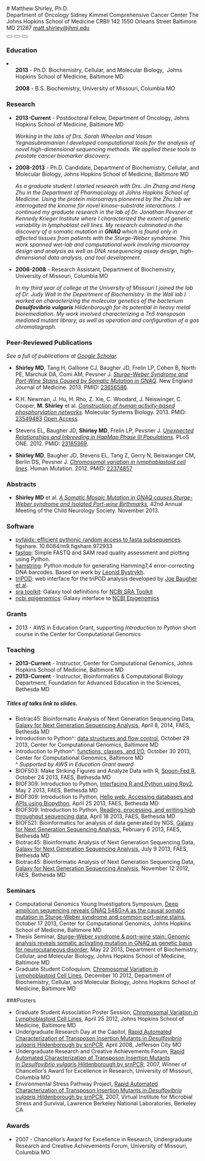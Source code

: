 <div id="about"></div>
# Matthew Shirley, Ph.D.
<div id="contact" class="row">
    <div class="col-sm-8 col-md-8 col-sm-offset-3 col-md-offset-3 well well-sm text-right">
        Department of Oncology  
        Sidney Kimmel Comprehensive Cancer Center  
        The Johns Hopkins School of Medicine  
        CRBII 142  
        1550 Orleans Street  
        Baltimore MD 21287  
        <a href="mailto:matt.shirley@jhmi.edu">matt.shirley@jhmi.edu</a>  
        <div class="btn-group">
            <button type="button" class="btn btn-primary" onclick="window.location.href = 'mailto:matt.shirley@jhmi.edu'"><span class="glyphicon glyphicon-envelope"></span></button>
            <button type="button" class="btn btn-primary" onclick="window.location.href = 'http://www.google.com/webhp?hl=en&sa=N&tab=lw#q=matt+shirley+mdshw5&hl=en&ei=dCf3UfqpOqHl4AOI1ICgDg&start=0&sa=N&bav=on.2,or.r_cp.r_qf.&fp=2932c87ff975568f&biw=1159&bih=730&bvm=pv.xjs.s.en_US.9jgl75mduIg.O%2Cpv.xjs.s.en_US.9jgl75mduIg.O'"><span class="glyphicon glyphicon-search"></span></button>
            <button type="button" class="btn btn-primary" onclick="window.location.href = 'http://mattshirley.com/about?print=true'"><span class="glyphicon glyphicon-print"></span></button>
        </div>
    </div>
</div>

<div id="education"></div>

### Education
<li class="list-unstyled">
    <ul><strong>2013</strong> - Ph.D. Biochemistry, Cellular, and Molecular Biology, 
  Johns Hopkins School of Medicine, Baltimore MD</ul>
    <ul><strong>2008</strong> - B.S. Biochemistry, University of Missouri, Columbia MO</ul>
</li>

<div id="research" style="page-break-after:always;"></div>

### Research

- **2013-Current** - Postdoctoral Fellow, Department of Oncology,
 Johns Hopkins School of Medicine, Baltimore MD

    *Working in the labs of Drs. Sarah Wheelan and Vasan Yegnasubramanian I
     developed computational tools for the analysis of novel high-dimensional
     sequencing methods. We applied these tools to prostate cancer biomarker
     discovery.*

- **2008-2013** - Ph.D. Candidate, Department of Biochemistry,
 Cellular, and Molecular Biology, Johns Hopkins School of Medicine, Baltimore MD

    *As a graduate student I started research with Drs. Jin Zhang and
     Heng Zhu in the Department of Pharmacology at Johns Hopkins School
     of Medicine. Using the protein microarrays pioneered by the Zhu lab
     we interrogated the kinome for novel kinase-substrate interactions.
     I continued my graduate research in the lab of Dr. Jonathan Pevsner
     at Kennedy Krieger Institute where I characterized the extent of
     genetic variability in lymphoblast cell lines.
     My research culminated in the discovery of a somatic mutation in
     **GNAQ** which is found only in affected tissues from patients
     with the Sturge-Weber syndrome. This work spanned wet-lab and
     computational work involving microarray design and analysis as
     well as DNA resequencing assay design, high-dimensional data
     analysis, and tool development.*

- **2006-2008** - Research Assistant, Department of Biochemistry,
 University of Missouri, Columbia MO

    *In my third year of college at the University of Missouri
     I joined the lab of Dr. Judy Wall in the Department of Biochemistry.
     In the Wall lab I worked on characterizing the molecular genetics of
     the bacterium **Desulfovibrio vulgaris** Hildenborough for its potential
     in heavy metal bioremediation. My work involved characterizing a Tn5
     transposon mediated mutant library, as well as operation and configuration
     of a gas chromatagraph.*

<div id="publications"></div>

### Peer-Reviewed Publications

*See a full of publications at [Google Scholar](http://scholar.google.com/citations?user=b7Jyb4YAAAAJ&hl=en).*

- **Shirley MD**, Tang H, Gallione CJ, Baugher JD, Frelin LP, Cohen B, North PE, Marchuk DA, Comi AM, Pevsner J. *[Sturge–Weber Syndrome and Port-Wine Stains Caused by Somatic Mutation in GNAQ][3]*. New England Journal of Medicine. 2013. PMID: [23656586][4].  

- R.H. Newman, J. Hu, H. Rho, Z. Xie, C. Woodard, J. Neiswinger, C. Cooper, **M. Shirley** et al. *[Construction of human activity-based phosphorylation networks][13]*. Molecular Systems Biology. 2013. PMID: [23549483][14] [Open Access][15].

- Stevens EL, Baugher JD, **Shirley MD**, Frelin LP, Pevsner J. *[Unexpected Relationships and Inbreeding in HapMap Phase III Populations][16]*. PLoS ONE. 2012. PMID: [23185369][17].

- **Shirley MD**, Baugher JD, Stevens EL, Tang Z, Gerry N, Beiswanger CM, Berlin DS, Pevsner J. *[Chromosomal variation in lymphoblastoid cell lines][18]*. Human Mutation. 2012. PMID: [22374857][19]

<div id="abstracts"></div>

### Abstracts

- **Shirley MD** et al. *[A Somatic Mosaic Mutation in GNAQ causes Sturge-Weber syndrome and Isolated Port-wine Birthmarks](http://mattshirley.com/uploads/2014/04/ana24069.pdf)*, 42nd Annual Meeting of the Child Neurology Society. November 2013.


<div id="software"></div>

### Software

- [pyfaidx: efficient pythonic random access to fasta subsequences](http://dx.doi.org/10.6084/m9.figshare.972933). figshare. 10.6084/m9.figshare.972933
- [fastqp](https://github.com/mdshw5/fastqp): Simple FASTQ and SAM read quality assessment and plotting using Python.
- [hamstring][9]: Python module for generating Hamming7,4 error-correcting DNA barcodes. Based on work by [Leonid Bystrykh][10].
- [triPOD][11]: web interface for the triPOD analysis developed by [Joe Baugher et al][12].
- [sra toolkit](http://toolshed.g2.bx.psu.edu/view/matt-shirley/ncbi_sra_toolkit): Galaxy tool definitions for [NCBI SRA Toolkit](http://www.ncbi.nlm.nih.gov/Traces/sra/sra.cgi?view=software)
- [ncbi epigenomics](http://toolshed.g2.bx.psu.edu/view/matt-shirley/ncbi_epi_browse): Galaxy interface to [NCBI Epigenomics](http://www.ncbi.nlm.nih.gov/epigenomics)

<div id="grants"></div>

### Grants
- 2013 - AWS in Education Grant, supporting *Introduction to Python* short course in the Center for Computational Genomics

<div id="teaching"></div>

### Teaching

- **2013-Current** - Instructor, Center for Computational Genomics, Johns Hopkins School of Medicine, Baltimore MD
- **2013-Current** - Instructor, Bioinformatics & Computational Biology Department, Foundation for Advanced Education in the Sciences, Bethesda MD

<div class="hidden-print">
    <h5>Titles of talks link to slides.</h5>
</div>

- Biotrac45: Bioinformatic Analysis of Next Generation Sequencing Data, [Galaxy for Next Generation Sequencing Analysis][29], April 8, 2014, FAES, Bethesda MD
- Introduction to Python^: [data structures and flow control](uploads/2013/10/Introduction%20to%20Python%20Day%201.ipynb.slides.html), October 28 2013, Center for Computational Genomics, Baltimore MD
- Introduction to Python^: [functions, classes, and I/O](uploads/2013/10/Introduction%20to%20Python%20Day%202.ipynb.slides.html), October 30 2013, Center for Computational Genomics, Baltimore MD  
^ *Supported by AWS in Education Grant award*  
- BIOF503: Make Striking Figures and Analyze Data with R, [Spoon-Fed R](uploads/2013/10/Spoon-fed_R.html), October 24 2013, FAES, Bethesda MD
- BIOF309: Introduction to Python, [Interfacing R and Python using Rpy2][22], May 2 2013, FAES, Bethesda MD
- BIOF309: Introduction to Python, [Hello web: Accessing databases and APIs using Biopython][24], April 25 2013, FAES, Bethesda MD
- BIOF309: Introduction to Python, [Reading, processing, and writing high throughput sequencing data][25], April 18 2013, FAES, Bethesda MD
- BIOF521: Bioinformatics for analysis of data generated by NGS, [Galaxy for Next Generation Sequencing Analysis][26], February 6 2013, FAES, Bethesda MD
- Biotrac45: Bioinformatic Analysis of Next Generation Sequencing Data, [Galaxy for Next Generation Sequencing Analysis][29], July 9 2013, FAES, Bethesda MD
- Biotrac45: Bioinformatic Analysis of Next Generation Sequencing Data, [Galaxy for Next Generation Sequencing Analysis][28], November 12 2012, FAES, Bethesda MD

<div id="seminars"></div>

### Seminars

- Computational Genomics Young Investigators Symposium, [Deep amplicon sequencing reveals GNAQ 548G>A as the causal somatic mutation in Sturge-Weber syndrome and common port-wine stains](uploads/2013/10/Young-Investigators-Seminar.pdf), October 17 2013, Center for Computational Genomics, Johns Hopkins School of Medicine, Baltimore MD
- Thesis Seminar, [Sturge–Weber syndrome & port-wine stain: Genomic analysis reveals somatic activating mutation in GNAQ as genetic basis for neurocutaneous disorder][21], May 22 2013, Department of Biochemistry, Cellular, and Molecular Biology, Johns Hopkins School of Medicine, Baltimore MD
- Graduate Student Colloquium, [Chromosomal Variation in Lymphoblastoid Cell Lines][27], December 10 2012, Department of Biochemistry, Cellular, and Molecular Biology, Johns Hopkins School of Medicine, Baltimore MD

<div id="posters" style="page-break-after:always;"></div>

###Posters

- Graduate Student Association Poster Session, [Chromosomal Variation in Lymphoblastoid Cell Lines][39], April 25 2012, Johns Hopkins School of Medicine, Baltimore MD
- Undergraduate Research Day at the Capitol, [Rapid Automated Characterization of Transposon Insertion Mutants in *Desulfovibrio vulgaris* Hildenborough by srnPCR][30], April 2008, Jefferson City MO
- Undergraduate Research and Creative Achievements Forum, [Rapid Automated Characterization of Transposon Insertion Mutants in *Desulfovibrio vulgaris* Hildenborough by srnPCR][30], 2007, Winner of Chancellor’s Award for Excellence in Research, University of Missouri, Columbia MO
- Environmental Stress Pathway Project, [Rapid Automated Characterization of Transposon Insertion Mutants in *Desulfovibrio vulgaris* Hildenborough by srnPCR](http://vimss.lbl.gov/publicfiles/ESPP_retreat_2007_Shirley.pdf), 2007, Virtual Institute for Microbial Stress and Survival, Lawrence Berkeley National Laboratories, Berkeley CA

<div id="awards"></div>

### Awards
- 2007 - Chancellor’s Award for Excellence in Research, Undergraduate Research and Creative Achievements Forum, University of Missouri, Columbia MO

 [1]: http://biolchem.bs.jhmi.edu/bcmb/Pages/index.aspx
 [2]: http://biochem.missouri.edu/
 [3]: http://mattshirley.com/uploads/2012/03/N-Engl-J-Med-2013-Shirley.pdf
 [4]: http://www.ncbi.nlm.nih.gov/pubmed/23656586
 [5]: http://www.sturge-weber.org/component/content/article/4-general-info/311-route-to-a-cure.html
 [6]: http://www.sturge-weber.org/images/stories/BVMC/explaining_gnaq.pdf
 [7]: http://www.sturge-weber.org/images/stories/BVMC/sturge-weber%20foundation%20nejm%20news%20release%20final%20may-08-2013.pdf
 [8]: http://faes.org
 [9]: http://mdshw5.github.io/hamstring/
 [10]: http://www.plosone.org/article/info:doi/10.1371/journal.pone.0036852
 [11]: http://tripod.mattshirley.com
 [12]: http://www.biomedcentral.com/1471-2164/14/367/
 [13]: http://mattshirley.com/uploads/2013/04/Mol-Syst-Biol-2013-Newman.pdf
 [14]: http://www.ncbi.nlm.nih.gov/pubmed/?term=23549483
 [15]: http://www.nature.com/doifinder/10.1038/msb.2013.12
 [16]: http://mattshirley.com/uploads/2013/03/journal.pone_.0049575.pdf
 [17]: http://www.ncbi.nlm.nih.gov/pubmed/23185369
 [18]: http://mattshirley.com/uploads/2012/03/22062_ftp.pdf
 [19]: http://www.ncbi.nlm.nih.gov/pubmed/22374857
 [21]: http://mattshirley.com/uploads/2013/05/SWS_thesis_seminar.html
 [22]: http://mattshirley.com/uploads/2013/04/lecture14-notes.html
 [23]: http://www.faes.org
 [24]: http://mattshirley.com/uploads/2013/04/lecture13-notes.html
 [25]: http://mattshirley.com/uploads/2013/04/lecture12-notes.html
 [26]: http://mattshirley.com/uploads/2013/02/Galaxy-for-NGS-Analysis.pdf
 [27]: http://mattshirley.com/uploads/2012/10/Chromosomal-Variation-in-Lymphoblastoid-Cell-Lines.pdf
 [28]: http://mattshirley.com/uploads/2012/11/Galaxy-for-NGS-Analysis-2012-10-09.pdf
 [29]: http://mattshirley.com/uploads/2013/07/Galaxy-for-NGS-Analysis-07-09-13.pdf
 [39]: http://mattshirley.com/uploads/2013/01/MS_variation_poster_final.pdf
 [30]: http://mattshirley.com/uploads/2013/01/Undergrad_poster.pdf
